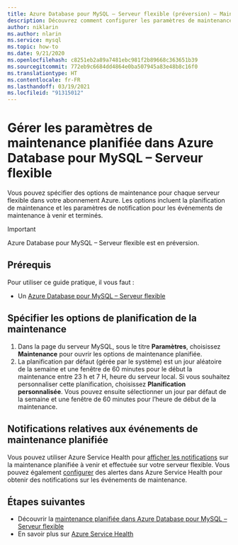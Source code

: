 ```yaml
---
title: Azure Database pour MySQL – Serveur flexible (préversion) – Maintenance planifiée – Portail Azure
description: Découvrez comment configurer les paramètres de maintenance planifiée pour Azure Database pour MySQL – Serveur flexible à partir du portail Azure.
author: niklarin
ms.author: nlarin
ms.service: mysql
ms.topic: how-to
ms.date: 9/21/2020
ms.openlocfilehash: c8251eb2a89a7481ebc981f2b89668c363651b39
ms.sourcegitcommit: 772eb9c6684dd4864e0ba507945a83e48b8c16f0
ms.translationtype: HT
ms.contentlocale: fr-FR
ms.lasthandoff: 03/19/2021
ms.locfileid: "91315012"
---
```

# <a name="manage-scheduled-maintenance-settings-for-azure-database-for-mysql--flexible-server"></a>Gérer les paramètres de maintenance planifiée dans Azure Database pour MySQL – Serveur flexible
 
Vous pouvez spécifier des options de maintenance pour chaque serveur flexible dans votre abonnement Azure. Les options incluent la planification de maintenance et les paramètres de notification pour les événements de maintenance à venir et terminés.

> [!IMPORTANT]
> Azure Database pour MySQL – Serveur flexible est en préversion.
 
## <a name="prerequisites"></a>Prérequis
Pour utiliser ce guide pratique, il vous faut :
- Un [Azure Database pour MySQL – Serveur flexible](quickstart-create-server-portal.md)
 
## <a name="specify-maintenance-schedule-options"></a>Spécifier les options de planification de la maintenance
 
1. Dans la page du serveur MySQL, sous le titre **Paramètres**, choisissez **Maintenance** pour ouvrir les options de maintenance planifiée.
2. La planification par défaut (gérée par le système) est un jour aléatoire de la semaine et une fenêtre de 60 minutes pour le début la maintenance entre 23 h et 7 H, heure du serveur local. Si vous souhaitez personnaliser cette planification, choisissez **Planification personnalisée**. Vous pouvez ensuite sélectionner un jour par défaut de la semaine et une fenêtre de 60 minutes pour l’heure de début de la maintenance.
 
## <a name="notifications-about-scheduled-maintenance-events"></a>Notifications relatives aux événements de maintenance planifiée
 
Vous pouvez utiliser Azure Service Health pour [afficher les notifications](../../service-health/service-notifications.md) sur la maintenance planifiée à venir et effectuée sur votre serveur flexible. Vous pouvez également [configurer](../../service-health/resource-health-alert-monitor-guide.md) des alertes dans Azure Service Health pour obtenir des notifications sur les événements de maintenance.
 
## <a name="next-steps"></a>Étapes suivantes  
 
* Découvrir la [maintenance planifiée dans Azure Database pour MySQL – Serveur flexible](concepts-maintenance.md)
* En savoir plus sur [Azure Service Health](../../service-health/overview.md)
